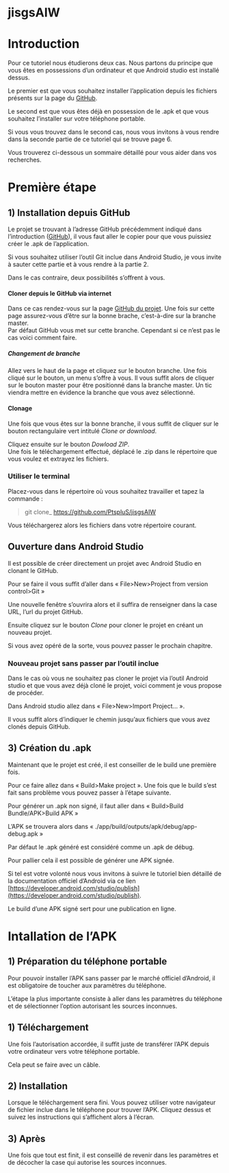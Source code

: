 # jisgsAIW

# Introduction

Pour ce tutoriel nous étudierons deux cas. Nous partons du principe que vous êtes en possessions d’un ordinateur et que Android studio est installé dessus.

Le premier est que vous souhaitez installer l’application depuis les fichiers présents sur la page du [GitHub](https://github.com/PtspluS/jigsAIw).

Le second est que vous êtes déjà en possession de le .apk et que vous souhaitez l’installer sur votre téléphone portable.

Si vous vous trouvez dans le second cas, nous vous invitons à vous rendre dans la seconde partie de ce tutoriel qui se trouve page 6.

Vous trouverez ci-dessous un sommaire détaillé pour vous aider dans vos recherches.

# Première étape 

## 1) Installation depuis GitHub

Le projet se trouvant à l’adresse GitHub précédemment indiqué dans l’introduction ([GitHub](https://github.com/PtspluS/jisgsAIW)), il vous faut aller le copier pour que vous puissiez créer le .apk de l’application.

Si vous souhaitez utiliser l’outil Git inclue dans Android Studio, je vous invite à sauter cette partie et à vous rendre à la partie 2.

Dans le cas contraire, deux possibilités s’offrent à vous.

#### Cloner depuis le GitHub via internet

Dans ce cas rendez-vous sur la page [GitHub du projet](https://github.com/PtspluS/jisgsAIW).
Une fois sur cette page assurez-vous d’être sur la bonne brache, c’est-à-dire sur la branche master.  
Par défaut GitHub vous met sur cette branche. Cependant si ce n’est pas le cas voici comment faire.

##### Changement de branche

Allez vers le haut de la page et cliquez sur le bouton branche.
Une fois cliqué sur le bouton, un menu s’offre à vous. Il vous suffit alors de cliquer sur le bouton master pour être positionné dans la branche master. Un tic viendra mettre en évidence la branche que vous avez sélectionné.

#### Clonage 
Une fois que vous êtes sur la bonne branche, il vous suffit de cliquer sur le bouton rectangulaire vert intitulé _Clone or download_.

Cliquez ensuite sur le bouton _Dowload ZIP_.  
Une fois le téléchargement effectué, déplacé le .zip dans le répertoire que vous voulez et extrayez les fichiers.

### Utiliser le terminal

Placez-vous dans le répertoire où vous souhaitez travailler et tapez la commande :

 > git clone_ https://github.com/PtspluS/jisgsAIW

Vous téléchargerez alors les fichiers dans votre répertoire courant.

## Ouverture dans Android Studio

Il est possible de créer directement un projet avec Android Studio en clonant le GitHub.

Pour se faire il vous suffit d’aller dans « File>New>Project from version control>Git »

Une nouvelle fenêtre s’ouvrira alors et il suffira de renseigner dans la case URL, l’url du projet GitHub.

Ensuite cliquez sur le bouton _Clone_ pour cloner le projet en créant un nouveau projet.

Si vous avez opéré de la sorte, vous pouvez passer le prochain chapitre.

### Nouveau projet sans passer par l’outil inclue

Dans le cas où vous ne souhaitez pas cloner le projet via l’outil Android studio et que vous avez déjà cloné le projet, voici comment je vous propose de procéder.

Dans Android studio allez dans « File>New>Import Project… ».

Il vous suffit alors d’indiquer le chemin jusqu’aux fichiers que vous avez clonés depuis GitHub.

## 3) Création du .apk

Maintenant que le projet est créé, il est conseiller de le build une première fois.

Pour ce faire allez dans « Build>Make project ». Une fois que le build s’est fait sans problème vous pouvez passer à l’étape suivante.

Pour générer un .apk non signé, il faut aller dans « Build>Build Bundle/APK>Build APK »

L’APK se trouvera alors dans « ./app/build/outputs/apk/debug/app-debug.apk »

Par défaut le .apk généré est considéré comme un .apk de débug.

Pour pallier cela il est possible de générer une APK signée.

Si tel est votre volonté nous vous invitons à suivre le tutoriel bien détaillé de la documentation officiel d’Android via ce lien [https://developer.android.com/studio/publish](https://developer.android.com/studio/publish).

Le build d’une APK signé sert pour une publication en ligne.

# Intallation de l’APK

## 1) Préparation du téléphone portable

Pour pouvoir installer l’APK sans passer par le marché officiel d’Android, il est obligatoire de toucher aux paramètres du téléphone.

L’étape la plus importante consiste à aller dans les paramètres du téléphone et de sélectionner l’option autorisant les sources inconnues.

## 1) Téléchargement

Une fois l’autorisation accordée, il suffit juste de transférer l’APK depuis votre ordinateur vers votre téléphone portable.

Cela peut se faire avec un câble.

## 2) Installation

Lorsque le téléchargement sera fini. Vous pouvez utiliser votre navigateur de fichier inclue dans le téléphone pour trouver l’APK. Cliquez dessus et suivez les instructions qui s’affichent alors à l’écran.

## 3) Après

Une fois que tout est finit, il est conseillé de revenir dans les paramètres et de décocher la case qui autorise les sources inconnues.
